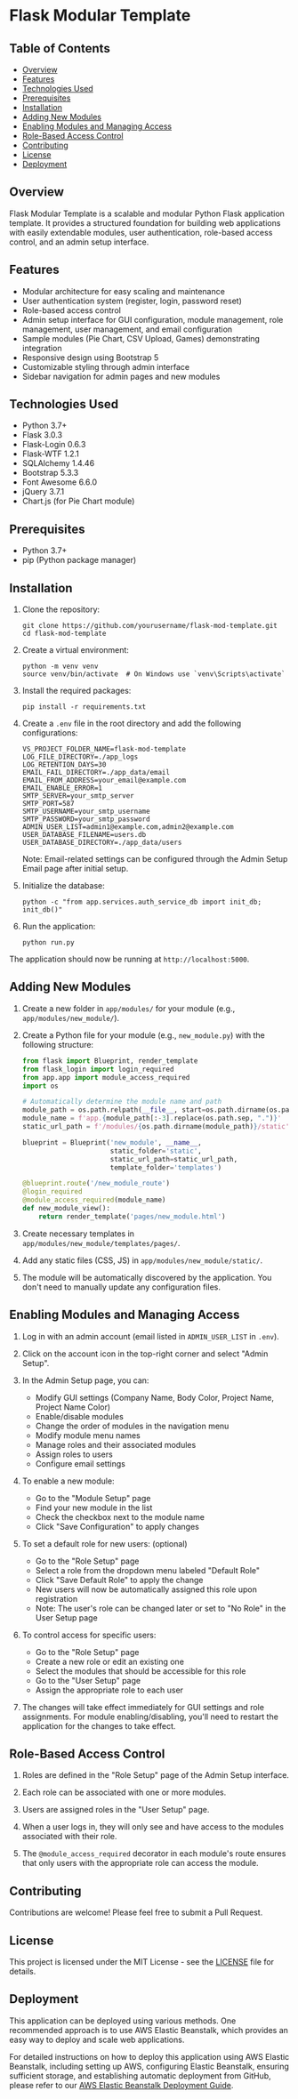 # Flask Modular Template

## Table of Contents
- [Overview](#overview)
- [Features](#features)
- [Technologies Used](#technologies-used)
- [Prerequisites](#prerequisites)
- [Installation](#installation)
- [Adding New Modules](#adding-new-modules)
- [Enabling Modules and Managing Access](#enabling-modules-and-managing-access)
- [Role-Based Access Control](#role-based-access-control)
- [Contributing](#contributing)
- [License](#license)
- [Deployment](#deployment)

## Overview

Flask Modular Template is a scalable and modular Python Flask application template. It provides a structured foundation for building web applications with easily extendable modules, user authentication, role-based access control, and an admin setup interface.

## Features

- Modular architecture for easy scaling and maintenance
- User authentication system (register, login, password reset)
- Role-based access control
- Admin setup interface for GUI configuration, module management, role management, user management, and email configuration
- Sample modules (Pie Chart, CSV Upload, Games) demonstrating integration
- Responsive design using Bootstrap 5
- Customizable styling through admin interface
- Sidebar navigation for admin pages and new modules

## Technologies Used

- Python 3.7+
- Flask 3.0.3
- Flask-Login 0.6.3
- Flask-WTF 1.2.1
- SQLAlchemy 1.4.46
- Bootstrap 5.3.3
- Font Awesome 6.6.0
- jQuery 3.7.1
- Chart.js (for Pie Chart module)

## Prerequisites

- Python 3.7+
- pip (Python package manager)

## Installation

1. Clone the repository:
   ```
   git clone https://github.com/yourusername/flask-mod-template.git
   cd flask-mod-template
   ```

2. Create a virtual environment:
   ```
   python -m venv venv
   source venv/bin/activate  # On Windows use `venv\Scripts\activate`
   ```

3. Install the required packages:
   ```
   pip install -r requirements.txt
   ```

4. Create a `.env` file in the root directory and add the following configurations:
   ```
   VS_PROJECT_FOLDER_NAME=flask-mod-template
   LOG_FILE_DIRECTORY=./app_logs
   LOG_RETENTION_DAYS=30
   EMAIL_FAIL_DIRECTORY=./app_data/email
   EMAIL_FROM_ADDRESS=your_email@example.com
   EMAIL_ENABLE_ERROR=1
   SMTP_SERVER=your_smtp_server
   SMTP_PORT=587
   SMTP_USERNAME=your_smtp_username
   SMTP_PASSWORD=your_smtp_password
   ADMIN_USER_LIST=admin1@example.com,admin2@example.com
   USER_DATABASE_FILENAME=users.db
   USER_DATABASE_DIRECTORY=./app_data/users
   ```

   Note: Email-related settings can be configured through the Admin Setup Email page after initial setup.

5. Initialize the database:
   ```
   python -c "from app.services.auth_service_db import init_db; init_db()"
   ```

6. Run the application:
   ```
   python run.py
   ```

The application should now be running at `http://localhost:5000`.

## Adding New Modules

1. Create a new folder in `app/modules/` for your module (e.g., `app/modules/new_module/`).

2. Create a Python file for your module (e.g., `new_module.py`) with the following structure:

   ```python
   from flask import Blueprint, render_template
   from flask_login import login_required
   from app.app import module_access_required
   import os

   # Automatically determine the module name and path
   module_path = os.path.relpath(__file__, start=os.path.dirname(os.path.dirname(os.path.dirname(__file__))))
   module_name = f'app.{module_path[:-3].replace(os.path.sep, ".")}'
   static_url_path = f'/modules/{os.path.dirname(module_path)}/static'

   blueprint = Blueprint('new_module', __name__, 
                         static_folder='static', 
                         static_url_path=static_url_path,
                         template_folder='templates')

   @blueprint.route('/new_module_route')
   @login_required
   @module_access_required(module_name)
   def new_module_view():
       return render_template('pages/new_module.html')
   ```

3. Create necessary templates in `app/modules/new_module/templates/pages/`.

4. Add any static files (CSS, JS) in `app/modules/new_module/static/`.

5. The module will be automatically discovered by the application. You don't need to manually update any configuration files.

## Enabling Modules and Managing Access

1. Log in with an admin account (email listed in `ADMIN_USER_LIST` in `.env`).

2. Click on the account icon in the top-right corner and select "Admin Setup".

3. In the Admin Setup page, you can:
   - Modify GUI settings (Company Name, Body Color, Project Name, Project Name Color)
   - Enable/disable modules
   - Change the order of modules in the navigation menu
   - Modify module menu names
   - Manage roles and their associated modules
   - Assign roles to users
   - Configure email settings

4. To enable a new module:
   - Go to the "Module Setup" page
   - Find your new module in the list
   - Check the checkbox next to the module name
   - Click "Save Configuration" to apply changes

5. To set a default role for new users: (optional)
   - Go to the "Role Setup" page
   - Select a role from the dropdown menu labeled "Default Role"
   - Click "Save Default Role" to apply the change
   - New users will now be automatically assigned this role upon registration
   - Note: The user's role can be changed later or set to "No Role" in the User Setup page

6. To control access for specific users:
   - Go to the "Role Setup" page
   - Create a new role or edit an existing one
   - Select the modules that should be accessible for this role
   - Go to the "User Setup" page
   - Assign the appropriate role to each user

6. The changes will take effect immediately for GUI settings and role assignments. For module enabling/disabling, you'll need to restart the application for the changes to take effect.

## Role-Based Access Control

1. Roles are defined in the "Role Setup" page of the Admin Setup interface.

2. Each role can be associated with one or more modules.

3. Users are assigned roles in the "User Setup" page.

4. When a user logs in, they will only see and have access to the modules associated with their role.

5. The `@module_access_required` decorator in each module's route ensures that only users with the appropriate role can access the module.

## Contributing

Contributions are welcome! Please feel free to submit a Pull Request.

## License

This project is licensed under the MIT License - see the [LICENSE](LICENSE) file for details.

## Deployment

This application can be deployed using various methods. One recommended approach is to use AWS Elastic Beanstalk, which provides an easy way to deploy and scale web applications.

For detailed instructions on how to deploy this application using AWS Elastic Beanstalk, including setting up AWS, configuring Elastic Beanstalk, ensuring sufficient storage, and establishing automatic deployment from GitHub, please refer to our [AWS Elastic Beanstalk Deployment Guide](README_AWS_Elastic_Beanstalk.md).